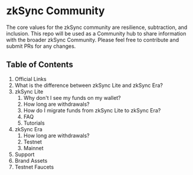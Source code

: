 # zkSync Community
The core values for the zkSync community are resilience, subtraction, and inclusion. This repo will be used as a Community hub to share information with the broader zkSync Community. Please feel free to contribute and submit PRs for any changes. 

## Table of Contents
1. Official Links
1. What is the difference between zkSync Lite and zkSync Era?
1. zkSync Lite
    1. Why don't I see my funds on my wallet?
    1. How long are withdrawals?
    1. How do I migrate funds from zkSync Lite to zkSync Era?
    1. FAQ
    1. Tutorials
1. zkSync Era
    1. How long are withdrawals?
    1. Testnet
    1. Mainnet
1. Support
1. Brand Assets
1. Testnet Faucets
